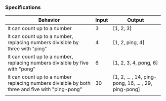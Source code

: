 ### Specifications

| Behavior | Input | Output |
|----------|-------|--------|
| It can count up to a number | 3 | [1, 2, 3] |
| It can count up to a number, replacing numbers divisible by three with "ping" | 4 | [1, 2, ping, 4] |
| It can count up to a number, replacing numbers divisible by five with "pong" | 6 | [1, 2, 3, 4, pong, 6] |
| It can count up to a number replacing numbers divisible by both three and five with "ping-pong" | 30 | [1, 2, ... , 14, ping-pong, 16, ... , 29, ping-pong] |
|  |  |  |
